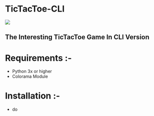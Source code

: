 # TicTacToe-CLI
<p align="left"><img src="https://i.imgur.com/mMUP6Pd.png"/></p>
<h2>The Interesting TicTacToe Game In CLI Version</h2>

# Requirements :- 
- Python 3x or higher
- Colorama Module

# Installation :-
- do
